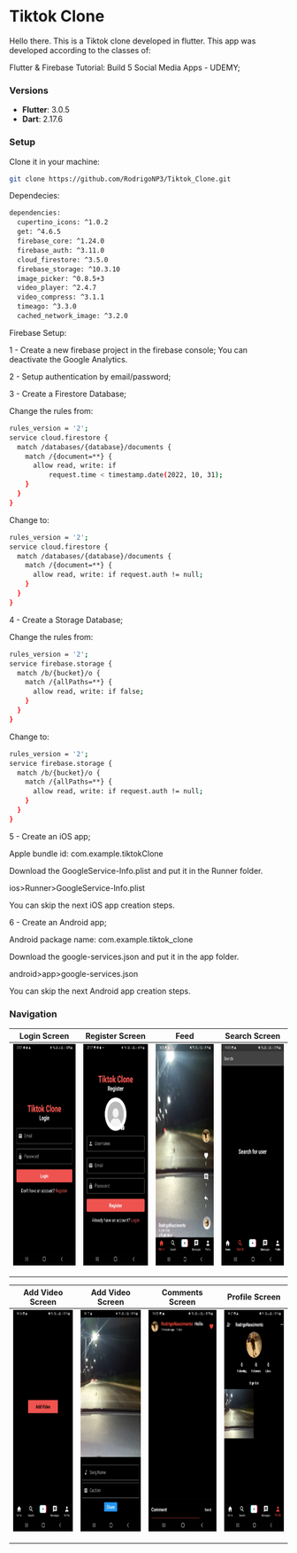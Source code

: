 # Tiktok Clone

Hello there.
This is a Tiktok clone developed in flutter.
This app was developed according to the classes of:

Flutter & Firebase Tutorial: Build 5 Social Media Apps - UDEMY;

### Versions

- **Flutter**: 3.0.5
- **Dart**: 2.17.6

### Setup

Clone it in your machine:
```bash
git clone https://github.com/RodrigoNP3/Tiktok_Clone.git
```

Dependecies:

```bash
dependencies:
  cupertino_icons: ^1.0.2
  get: ^4.6.5
  firebase_core: ^1.24.0
  firebase_auth: ^3.11.0
  cloud_firestore: ^3.5.0
  firebase_storage: ^10.3.10
  image_picker: ^0.8.5+3
  video_player: ^2.4.7
  video_compress: ^3.1.1
  timeago: ^3.3.0
  cached_network_image: ^3.2.0
```

Firebase Setup:

1 - Create a new firebase project in the firebase console;
You can deactivate the Google Analytics.

2 - Setup authentication by email/password;

3 - Create a Firestore Database;

Change the rules from:

```bash
rules_version = '2';
service cloud.firestore {
  match /databases/{database}/documents {
    match /{document=**} {
      allow read, write: if
          request.time < timestamp.date(2022, 10, 31);
    }
  }
}
```

Change to:

```bash
rules_version = '2';
service cloud.firestore {
  match /databases/{database}/documents {
    match /{document=**} {
      allow read, write: if request.auth != null;
    }
  }
}
```

4 - Create a Storage Database;

Change the rules from:

```bash
rules_version = '2';
service firebase.storage {
  match /b/{bucket}/o {
    match /{allPaths=**} {
      allow read, write: if false;
    }
  }
}
```

Change to:

```bash
rules_version = '2';
service firebase.storage {
  match /b/{bucket}/o {
    match /{allPaths=**} {
      allow read, write: if request.auth != null;
    }
  }
}
```

5 - Create an iOS app;

Apple bundle id:
com.example.tiktokClone

Download the GoogleService-Info.plist and put it in the Runner folder.

ios>Runner>GoogleService-Info.plist

You can skip the next iOS app creation steps.

6 - Create an Android app;

Android package name:
com.example.tiktok_clone

Download the google-services.json and put it in the app folder.

android>app>google-services.json

You can skip the next Android app creation steps.

### Navigation


<table>
<thead>
<tr>
<th align="center">Login Screen</th>
<th align="center">Register Screen</th>
<th align="center">Feed</th>
<th align="center">Search Screen</th>



</tr>
</thead>
<tbody>
<tr>
  
<td align="center">
  <a target="_blank" rel="" href="images/Login_screen.jpg">
        <img src="images/Login_screen.jpg" alt="Css Logo" with="200" height="400"/>

  </a></td>
  
<td align="center">
  <a target="_blank" rel="" href="images/Register_screen.jpg">
        <img src="images/Register_screen.jpg" alt="Css Logo" with="200" height="400"/>

  </a></td>
  
 <td align="center">
  <a target="_blank" rel="" href="images/Feed_screen_01.jpg">
        <img src="images/Feed_screen_01.jpg" alt="Css Logo" with="200" height="400"/>

  </a></td>
  
 <td align="center">
  <a target="_blank" rel="" href="images/search_user_screen.jpg">
        <img src="images/search_user_screen.jpg" alt="Css Logo" with="200" height="400"/>

  </a></td>

  

<table>
<thead>
<tr>
<th align="center">Add Video Screen</th>
<th align="center">Add Video Screen</th>
<th align="center">Comments Screen</th>
<th align="center">Profile Screen</th>



</tr>
</thead>
<tbody>
<tr>
  
<td align="center">
  <a target="_blank" rel="" href="images/add_video_screen 02.jpg">
        <img src="images/add_video_screen 02.jpg" alt="Css Logo" with="200" height="400"/>

  </a></td>
  
<td align="center">
  <a target="_blank" rel="" href="images/Add_video_screen.jpg">
        <img src="images/Add_video_screen.jpg" alt="Css Logo" with="200" height="400"/>

  </a></td>
  
 <td align="center">
  <a target="_blank" rel="" href="images/comments_screen.jpg">
        <img src="images/comments_screen.jpg" alt="Css Logo" with="200" height="400"/>

  </a></td>
  
 <td align="center">
  <a target="_blank" rel="" href="images/Profile_screen.jpg">
        <img src="images/Profile_screen.jpg" alt="Css Logo" with="200" height="400"/>

  </a></td>
